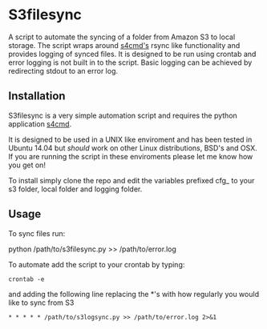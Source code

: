 # S3filesync

A script to automate the syncing of a folder from Amazon S3 to local storage. The script wraps around [s4cmd's](https://github.com/bloomreach/s4cmd) rsync like functionality and provides logging of synced files. It is designed to be run using crontab and error logging is not built in to the script. Basic logging can be achieved by redirecting stdout to an error log.

## Installation

S3filesync is a very simple automation script and requires the python application [s4cmd](https://github.com/bloomreach/s4cmd).

It is designed to be used in a UNIX like enviroment and has been tested in Ubuntu 14.04 but *should* work on other Linux distributions, BSD's and OSX. If you are running the script in these enviroments please let me know how you get on!

To install simply clone the repo and edit the variables prefixed cfg_ to your s3 folder, local folder and logging folder.

## Usage

To sync files run: 

python /path/to/s3filesync.py >> /path/to/error.log

To automate add the script to your crontab by typing:

```shell
crontab -e
```

and adding the following line replacing the *'s with how regularly you would like to sync from S3

```shell
* * * * * /path/to/s3logsync.py >> /path/to/error.log 2>&1
```
